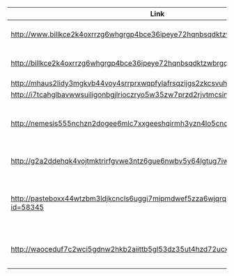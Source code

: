 |Link| Description |
| ------ | ------ |
|http://www.billkce2k4oxrrzg6whgrgp4bce36ipeye72hqnbsqdktzwbrgqhrcyd.onion|Sell counterfeit money|
|http://billkce2k4oxrrzg6whgrgp4bce36ipeye72hqnbsqdktzwbrgqhrcyd.onion|Sell counterfeit money|
|http://mhaus2lidy3mgkvb44voy4srrprxwqpfylafrsqzijgs2zkcsvuhslad.onion||
|http://i7tcahglbavwwsuiligonbgjlrioczryo5w35zw7przd2rjvtmcsinad.onion||
|http://nemesis555nchzn2dogee6mlc7xxgeeshqirmh3yzn4lo5cnd4s5a4yd.onion|Sell counterfeit money, drugs, hacking|
|http://g2a2ddehqk4vojtmktrirfgvwe3ntz6gue6nwbv5y64lgtug7iwfj7ad.onion|Sell counterfeit money|
|http://pasteboxx44wtzbm3ldjkcncls6uggi7mipmdwef5zza6wjqrqrtxdid.onion/paste.php?id=58345|Sell counterfeit national insurance number, green card|
|http://waoceduf7c2wci5gdnw2hkb2aiittb5gl53dz35ut4hzd72ucxnvk2qd.onion|Sell counterfeit passport, DL, ID|
